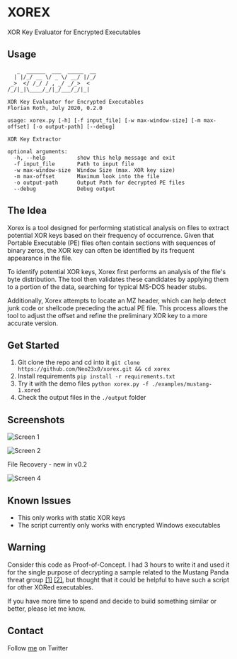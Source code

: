 # XOREX

XOR Key Evaluator for Encrypted Executables

## Usage

       _  ______  ___  _____  __
      | |/_/ __ \/ _ \/ __/ |/_/
     _>  </ /_/ / , _/ _/_>  <
    /_/|_|\____/_/|_/___/_/|_|

    XOR Key Evaluator for Encrypted Executables
    Florian Roth, July 2020, 0.2.0

    usage: xorex.py [-h] [-f input_file] [-w max-window-size] [-m max-offset] [-o output-path] [--debug]
    
    XOR Key Extractor
    
    optional arguments:
      -h, --help          show this help message and exit
      -f input_file       Path to input file
      -w max-window-size  Window Size (max. XOR key size)
      -m max-offset       Maximum look into the file
      -o output-path      Output Path for decrypted PE files
      --debug             Debug output
      
## The Idea

Xorex is a tool designed for performing statistical analysis on files to extract potential XOR keys based on their frequency of occurrence. Given that Portable Executable (PE) files often contain sections with sequences of binary zeros, the XOR key can often be identified by its frequent appearance in the file.

To identify potential XOR keys, Xorex first performs an analysis of the file's byte distribution. The tool then validates these candidates by applying them to a portion of the data, searching for typical MS-DOS header stubs.

Additionally, Xorex attempts to locate an MZ header, which can help detect junk code or shellcode preceding the actual PE file. This process allows the tool to adjust the offset and refine the preliminary XOR key to a more accurate version.

## Get Started

1. Git clone the repo and cd into it `git clone https://github.com/Neo23x0/xorex.git && cd xorex`
2. Install requirements `pip install -r requirements.txt`
3. Try it with the demo files `python xorex.py -f ./examples/mustang-1.xored`
4. Check the output files in the `./output` folder

## Screenshots

![Screen 1](/screens/screen1.png)

![Screen 2](/screens/screen2.png)

File Recovery - new in v0.2

![Screen 4](/screens/screen4.png)

## Known Issues

- This only works with static XOR keys
- The script currently only works with encrypted Windows executables

## Warning 

Consider this code as Proof-of-Concept. I had 3 hours to write it and used it for the single purpose of decrypting a sample related to the Mustang Panda threat group [[1]](https://app.threatconnect.com/auth/indicators/details/file.xhtml?file=1055EAF96CEAAB38F082068B7382D27E2F944595666FC7AA2BB4B32073A1D668&owner=Common%20Community#/) [[2]](https://blog.malwarebytes.com/threat-analysis/2020/06/multi-stage-apt-attack-drops-cobalt-strike-using-malleable-c2-feature/), but thought that it could be helpful to have such a script for other XORed executables. 

If you have more time to spend and decide to build something similar or better, please let me know.

## Contact 

Follow [me](https://twitter.com/cyb3rops) on Twitter
